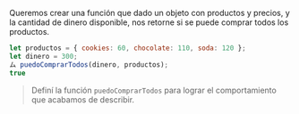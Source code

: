 Queremos crear una función que dado un objeto con productos y precios, y la cantidad de dinero disponible, nos retorne si se puede comprar todos los productos.

```javascript
let productos = { cookies: 60, chocolate: 110, soda: 120 };
let dinero = 300;
ム puedoComprarTodos(dinero, productos);
true
```

> Definí la función `puedoComprarTodos` para lograr el comportamiento que acabamos de describir.
